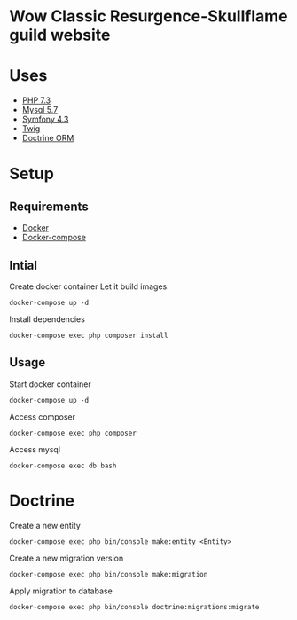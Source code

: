 # Wow Classic Resurgence-Skullflame guild website 

# Uses
* [PHP 7.3](https://www.php.net/downloads.php)
* [Mysql 5.7](https://dev.mysql.com/doc/refman/5.7/en/)
* [Symfony 4.3](https://symfony.com/doc/current/index.html#gsc.tab=0)
* [Twig](https://symfony.com/doc/current/templates.html#twig-templating-language)
* [Doctrine ORM](https://symfony.com/doc/current/doctrine.html)


# Setup
## Requirements
* [Docker](https://docs.docker.com/install/)
* [Docker-compose](https://docs.docker.com/compose/)

## Intial
Create docker container
Let it build images.
```
docker-compose up -d
```
Install dependencies
```
docker-compose exec php composer install
```

## Usage
Start docker container
```
docker-compose up -d
```
Access composer
```
docker-compose exec php composer
```
Access mysql
```
docker-compose exec db bash
```

# Doctrine 
Create a new entity 
```
docker-compose exec php bin/console make:entity <Entity>
```

Create a new migration version
```
docker-compose exec php bin/console make:migration
```

Apply migration to database
```
docker-compose exec php bin/console doctrine:migrations:migrate
```
